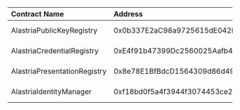 | Contract Name | Address | ABI |
| :------------ | :-------| :--- |
| AlastriaPublicKeyRegistry | 0x0b337E2aC98a9725615dE042E950dD8C8b66b0fA | https://github.com/alastria/alastria-identity/blob/develop/contracts/abi/__contracts_registry_AlastriaPublicKeyRegistry_sol_AlastriaPublicKeyRegistry.abi |
| AlastriaCredentialRegistry | 0xE4f91b47399Dc2560025Aafb4fFA7Cd5C483330e | https://github.com/alastria/alastria-identity/blob/develop/contracts/abi/__contracts_registry_AlastriaCredentialRegistry_sol_AlastriaCredentialRegistry.abi |
| AlastriaPresentationRegistry | 0x8e78E1BfBdcD1564309d86d4925fCF533a6dcBC8 | https://github.com/alastria/alastria-identity/blob/develop/contracts/abi/__contracts_registry_AlastriaPresentationRegistry_sol_AlastriaPresentationRegistry.abi |
| AlastriaIdentityManager | 0xf18bd0f5a4f3944f3074453ce2015e8af12ed196 | https://github.com/alastria/alastria-identity/blob/develop/contracts/abi/__contracts_identityManager_AlastriaIdentityManager_sol_AlastriaIdentityManager.abi |
